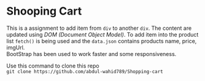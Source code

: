 # Shooping Cart
This is a assignment to add item from `div`  to another `div`. The content are updated using *DOM (Document Object Model)*. To add item into the product list `fetch()` is being used and the `data.json` contains products name, price, imgUrl.  
BootStrap has been used to work faster and some responsiveness.

Use this command to clone this repo  
`git clone https://github.com/abdul-wahid789/Shopping-cart`